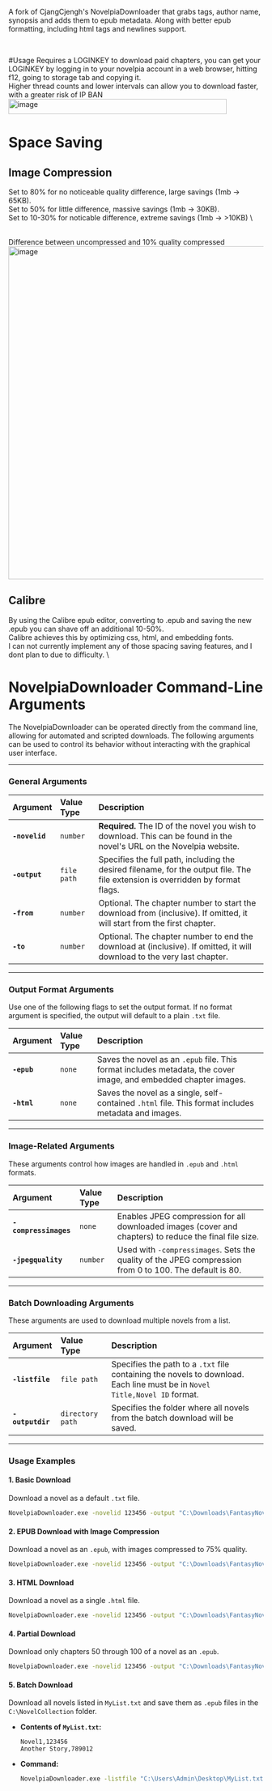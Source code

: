 A fork of CjangCjengh's NovelpiaDownloader that grabs tags, author name, synopsis and adds them to epub metadata. Along with better epub formatting, including html tags and newlines support.

<BR>

#Usage
Requires a LOGINKEY to download paid chapters, you can get your LOGINKEY by logging in to your novelpia account in a web browser, hitting f12, going to storage tab and copying it. \
Higher thread counts and lower intervals can allow you to download faster, with a greater risk of IP BAN \
<img width="431" height="30" alt="image" src="https://github.com/user-attachments/assets/c9d25fb9-b6b1-4122-8e89-99370c1a7bc7" />


# Space Saving
##  Image Compression
 Set to 80% for no noticeable quality difference, large savings (1mb -> 65KB).\
 Set to 50% for little difference, massive savings (1mb -> 30KB).\
 Set to 10-30% for noticable difference, extreme savings (1mb -> >10KB) \

<br>
Difference between uncompressed and 10% quality compressed 
<img width="1134" height="658" alt="image" src="https://github.com/user-attachments/assets/09161c74-92d8-4b3e-8e72-8ac574db719d" />

## Calibre
By using the Calibre epub editor, converting to .epub and saving the new .epub you can shave off an additional 10-50%.\
Calibre achieves this by optimizing css, html, and embedding fonts. \
I can not currently implement any of those spacing saving features, and I dont plan to due to difficulty. \

# NovelpiaDownloader Command-Line Arguments

The NovelpiaDownloader can be operated directly from the command line, allowing for automated and scripted downloads. The following arguments can be used to control its behavior without interacting with the graphical user interface.

---

### General Arguments

| Argument          | Value Type  | Description                                                                                                                   |
| :---------------- | :---------- | :---------------------------------------------------------------------------------------------------------------------------- |
| **`-novelid`** | `number`    | **Required.** The ID of the novel you wish to download. This can be found in the novel's URL on the Novelpia website.         |
| **`-output`** | `file path` | Specifies the full path, including the desired filename, for the output file. The file extension is overridden by format flags. |
| **`-from`** | `number`    | Optional. The chapter number to start the download from (inclusive). If omitted, it will start from the first chapter.         |
| **`-to`** | `number`    | Optional. The chapter number to end the download at (inclusive). If omitted, it will download to the very last chapter.       |

---

### Output Format Arguments

Use one of the following flags to set the output format. If no format argument is specified, the output will default to a plain `.txt` file.

| Argument | Value Type | Description                                                                                                           |
| :------- | :--------- | :-------------------------------------------------------------------------------------------------------------------- |
| **`-epub`** | `none`     | Saves the novel as an `.epub` file. This format includes metadata, the cover image, and embedded chapter images.      |
| **`-html`** | `none`     | Saves the novel as a single, self-contained `.html` file. This format includes metadata and images. |

---

### Image-Related Arguments

These arguments control how images are handled in `.epub` and `.html` formats.

| Argument            | Value Type | Description                                                                                                                    |
| :------------------ | :--------- | :----------------------------------------------------------------------------------------------------------------------------- |
| **`-compressimages`** | `none`     | Enables JPEG compression for all downloaded images (cover and chapters) to reduce the final file size.                         |
| **`-jpegquality`** | `number`   | Used with `-compressimages`. Sets the quality of the JPEG compression from 0 to 100. The default is 80. |

---

### Batch Downloading Arguments

These arguments are used to download multiple novels from a list.

| Argument        | Value Type       | Description                                                                                                       |
| :-------------- | :--------------- | :---------------------------------------------------------------------------------------------------------------- |
| **`-listfile`** | `file path`      | Specifies the path to a `.txt` file containing the novels to download. Each line must be in `Novel Title,Novel ID` format. |
| **`-outputdir`** | `directory path` | Specifies the folder where all novels from the batch download will be saved.                                      |

---

### Usage Examples

#### 1. Basic Download
Download a novel as a default `.txt` file.
```bash
NovelpiaDownloader.exe -novelid 123456 -output "C:\Downloads\FantasyNovel.txt"
```

#### 2. EPUB Download with Image Compression
Download a novel as an `.epub`, with images compressed to 75% quality.
```bash
NovelpiaDownloader.exe -novelid 123456 -output "C:\Downloads\FantasyNovel.epub" -epub -compressimages -jpegquality 75
```

#### 3. HTML Download
Download a novel as a single `.html` file.
```bash
NovelpiaDownloader.exe -novelid 123456 -output "C:\Downloads\FantasyNovel.html" -html
```

#### 4. Partial Download
Download only chapters 50 through 100 of a novel as an `.epub`.
```bash
NovelpiaDownloader.exe -novelid 123456 -output "C:\Downloads\FantasyNovel_chapters_50-100.epub" -epub -from 50 -to 100
```

#### 5. Batch Download
Download all novels listed in `MyList.txt` and save them as `.epub` files in the `C:\NovelCollection` folder.

* **Contents of `MyList.txt`:**
    ```
    Novel1,123456
    Another Story,789012
    ```
* **Command:**
    ```bash
    NovelpiaDownloader.exe -listfile "C:\Users\Admin\Desktop\MyList.txt" -outputdir "C:\NovelCollection" -epub
    ```
